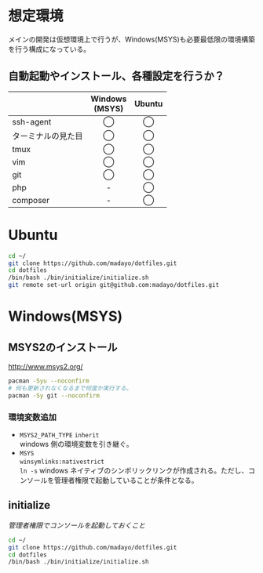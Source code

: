 # 想定環境  
メインの開発は仮想環境上で行うが、Windows(MSYS)も必要最低限の環境構築を行う構成になっている。  

## 自動起動やインストール、各種設定を行うか？  

||Windows<br>(MSYS)|Ubuntu|
|:---|:---:|:---:|
|ssh-agent|◯|◯|
|ターミナルの見た目|◯|◯|
|tmux|◯|◯|
|vim|◯|◯|
|git|◯|◯|
|php|-|◯|
|composer|-|◯|

# Ubuntu  
```sh
cd ~/
git clone https://github.com/madayo/dotfiles.git
cd dotfiles
/bin/bash ./bin/initialize/initialize.sh
git remote set-url origin git@github.com:madayo/dotfiles.git
```  
# Windows(MSYS)  
## MSYS2のインストール  
http://www.msys2.org/
```sh
pacman -Syu --noconfirm
# 何も更新されなくなるまで何度か実行する。
pacman -Sy git --noconfirm
```  
### 環境変数追加  
- `MSYS2_PATH_TYPE`
`inherit`  
windows 側の環境変数を引き継ぐ。  
- `MSYS`  
`winsymlinks:nativestrict`  
`ln -s` windows ネイティブのシンボリックリンクが作成される。ただし、コンソールを管理者権限で起動していることが条件となる。  
## initialize  
*管理者権限でコンソールを起動しておくこと*  
```sh
cd ~/
git clone https://github.com/madayo/dotfiles.git
cd dotfiles
/bin/bash ./bin/initialize/initialize.sh
```  
